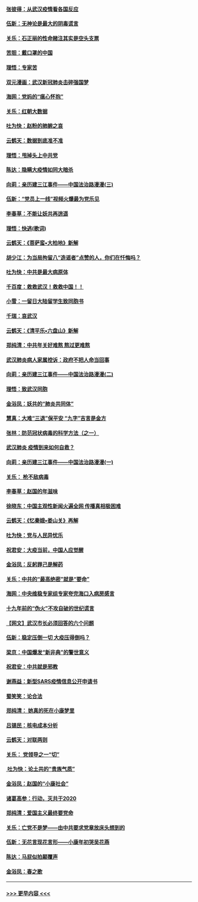 #### [张彼得：从武汉疫情看各国反应](../pages/nsc993/n11850102.md?t=02071044) 
#### [伍新：无神论是最大的阴毒谎言](../pages/nsc993/n11846129.md?t=02071044) 
#### [关乐：石正丽的性命赌注其实是空头支票](../pages/nsc993/n11846109.md?t=02071044) 
#### [苦胆：戴口罩的中国](../pages/nsc993/n11845576.md?t=02071044) 
#### [理悟：专家苦](../pages/nsc993/n11845564.md?t=02071044) 
#### [双元漫画：武汉新冠肺炎击碎强国梦](../pages/nsc993/n11843320.md?t=02071044) 
#### [海网：党妈的“瘟心怀抱”](../pages/nsc993/n11840740.md?t=02071044) 
#### [关乐：红朝大数据](../pages/nsc993/n11840675.md?t=02071044) 
#### [吐为快：赵粉的肺腑之哀](../pages/nsc993/n11840618.md?t=02071044) 
#### [云鹤天：数据到底准不准](../pages/nsc993/n11840325.md?t=02071044) 
#### [理悟：甩掉头上中共党](../pages/nsc993/n11838826.md?t=02071044) 
#### [陈达：隐瞒大疫情如同大暗杀](../pages/nsc993/n11838771.md?t=02071044) 
#### [向莉：亲历建三江事件——中国法治路漫漫(三)](../pages/nsc993/n11831825.md?t=02071044) 
#### [伍新：“党员上一线”视频火爆最为党乐见](../pages/nsc993/n11838200.md?t=02071044) 
#### [李春草：不能让妖共再逍遥](../pages/nsc993/n11838102.md?t=02071044) 
#### [理悟：快逃(歌词)](../pages/nsc993/n11838083.md?t=02071044) 
#### [云鹤天：《菩萨蛮▪大柏地》新解](../pages/nsc993/n11838059.md?t=02071044) 
#### [胡少江：为当局拘留八“造谣者”点赞的人，你们在忏悔吗？](../pages/nsc993/n11836801.md?t=02071044) 
#### [吐为快：中共是最大病原体](../pages/nsc993/n11836748.md?t=02071044) 
#### [千百度：救救武汉！救救中国！！](../pages/nsc993/n11836145.md?t=02071044) 
#### [小雪：一留日大陆留学生致同胞书](../pages/nsc993/n11834624.md?t=02071044) 
#### [千瑞：哀武汉](../pages/nsc993/n11833647.md?t=02071044) 
#### [云鹤天：《清平乐▪六盘山》新解](../pages/nsc993/n11833611.md?t=02071044) 
#### [郑纯清：中共年关好难熬 熬过更难熬](../pages/nsc993/n11833489.md?t=02071044) 
#### [武汉肺炎病人家属控诉：政府不把人命当回事](../pages/nsc993/n11833205.md?t=02071044) 
#### [向莉：亲历建三江事件——中国法治路漫漫(二)](../pages/nsc993/n11829102.md?t=02071044) 
#### [理悟：致武汉同胞](../pages/nsc993/n11831522.md?t=02071044) 
#### [金浴凤：妖共的“肺炎共同体”](../pages/nsc993/n11829448.md?t=02071044) 
#### [慧真：大难“三退”保平安 “九字”吉言是金方](../pages/nsc993/n11829501.md?t=02071044) 
#### [张林：防范冠状病毒的科学方法（之一）](../pages/nsc993/n11828618.md?t=02071044) 
#### [武汉肺炎 疫情到来如何自救？](../pages/nsc993/n11827632.md?t=02071044) 
#### [向莉：亲历建三江事件——中国法治路漫漫(一)](../pages/nsc993/n11827190.md?t=02071044) 
#### [关乐： 枪不敌病毒](../pages/nsc993/n11826746.md?t=02071044) 
#### [李春草：赵国的年滋味](../pages/nsc993/n11826321.md?t=02071044) 
#### [徐晓东：中国主观性新闻火遍全网 传播真相极困难](../pages/nsc993/n11826508.md?t=02071044) 
#### [云鹤天：《忆秦娥▪娄山关》再解](../pages/nsc993/n11824682.md?t=02071044) 
#### [吐为快：党与人民异忧乐](../pages/nsc993/n11824660.md?t=02071044) 
#### [祝君安：大疫当前，中国人应觉醒](../pages/nsc993/n11821946.md?t=02071044) 
#### [金浴凤：反躬罪己是解药](../pages/nsc993/n11820280.md?t=02071044) 
#### [关乐：中共的“最高绝密”就是“要命”](../pages/nsc993/n11816946.md?t=02071044) 
#### [海网：中央维稳专家组专家夸完海口入病房感言](../pages/nsc993/n11815138.md?t=02071044) 
#### [十九年前的“伪火”不攻自破的世纪谎言](../pages/nsc993/n11813238.md?t=02071044) 
#### [【网文】武汉市长必须回答的六个问题](../pages/nsc993/n11813848.md?t=02071044) 
#### [伍新：稳定压倒一切 大疫压得倒吗？](../pages/nsc993/n11812634.md?t=02071044) 
#### [梁京：中国爆发“新非典”的警世意义](../pages/nsc993/n11812554.md?t=02071044) 
#### [祝君安：中共就是邪教](../pages/nsc993/n11812431.md?t=02071044) 
#### [谢燕益：新型SARS疫情信息公开申请书](../pages/nsc993/n11808840.md?t=02071044) 
#### [蜀笑笑：论合法](../pages/nsc993/n11808064.md?t=02071044) 
#### [郑纯清： 她真的死在小康梦里](../pages/nsc993/n11806623.md?t=02071044) 
#### [吕锡民：核电成本分析](../pages/nsc993/n11806284.md?t=02071044) 
#### [云鹤天：对联两则](../pages/nsc993/n11805957.md?t=02071044) 
#### [关乐： 党领导之一“切”](../pages/nsc993/n11804505.md?t=02071044) 
#### [ 吐为快：论土共的“贵族气质”](../pages/nsc993/n11804490.md?t=02071044) 
#### [金浴凤：赵国的“小康社会”](../pages/nsc993/n11804452.md?t=02071044) 
#### [诸葛高参：行动，灭共于2020](../pages/nsc993/n11804120.md?t=02071044) 
#### [郑纯清：爱国主义最终要党命](../pages/nsc993/n11802197.md?t=02071044) 
#### [关乐：亡党不是梦——由中共要求党章放床头想到的](../pages/nsc993/n11802156.md?t=02071044) 
#### [伍新：无花言现花言形——小康年初哭吴花燕](../pages/nsc993/n11800044.md?t=02071044) 
#### [陈达：马屁似拍颠覆声](../pages/nsc993/n11800010.md?t=02071044) 
#### [金浴凤：春之歌](../pages/nsc993/n11797687.md?t=02071044) 

----
#### [ >>> 更早内容 <<< ](../indexes/nsc993-earlier.md)
